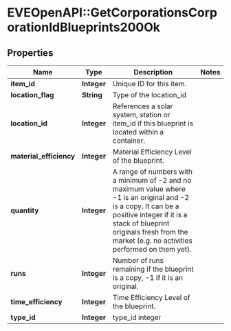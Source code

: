# EVEOpenAPI::GetCorporationsCorporationIdBlueprints200Ok

## Properties
Name | Type | Description | Notes
------------ | ------------- | ------------- | -------------
**item_id** | **Integer** | Unique ID for this item. | 
**location_flag** | **String** | Type of the location_id | 
**location_id** | **Integer** | References a solar system, station or item_id if this blueprint is located within a container. | 
**material_efficiency** | **Integer** | Material Efficiency Level of the blueprint. | 
**quantity** | **Integer** | A range of numbers with a minimum of -2 and no maximum value where -1 is an original and -2 is a copy. It can be a positive integer if it is a stack of blueprint originals fresh from the market (e.g. no activities performed on them yet). | 
**runs** | **Integer** | Number of runs remaining if the blueprint is a copy, -1 if it is an original. | 
**time_efficiency** | **Integer** | Time Efficiency Level of the blueprint. | 
**type_id** | **Integer** | type_id integer | 


